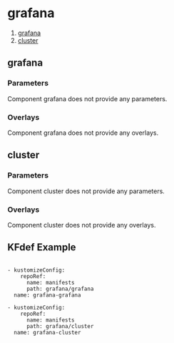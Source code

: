 # grafana

<!-- TODO Provide a high level description of the component -->


1. [grafana](#grafana)
1. [cluster](#cluster)


## grafana

<!-- TODO Provide a description for the component grafana -->

### Parameters

Component grafana does not provide any parameters.


### Overlays

Component grafana does not provide any overlays.


## cluster

<!-- TODO Provide a description for the component cluster -->

### Parameters

Component cluster does not provide any parameters.


### Overlays

Component cluster does not provide any overlays.



## KFdef Example

<!-- TODO Review the following generated snippet and make sure it provides a good example -->

```

- kustomizeConfig:
    repoRef:
      name: manifests
      path: grafana/grafana
  name: grafana-grafana

- kustomizeConfig:
    repoRef:
      name: manifests
      path: grafana/cluster
  name: grafana-cluster

```
